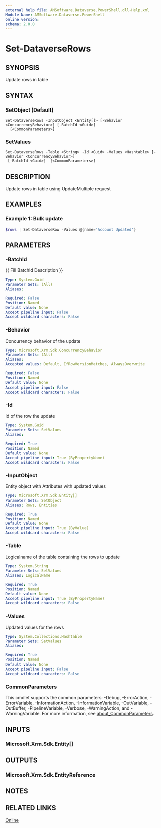 ```yaml
---
external help file: AMSoftware.Dataverse.PowerShell.dll-Help.xml
Module Name: AMSoftware.Dataverse.PowerShell
online version:
schema: 2.0.0
---
```


# Set-DataverseRows

## SYNOPSIS
Update rows in table

## SYNTAX

### SetObject (Default)
```
Set-DataverseRows -InputObject <Entity[]> [-Behavior <ConcurrencyBehavior>] [-BatchId <Guid>]
  [<CommonParameters>]
```

### SetValues
```
Set-DataverseRows -Table <String> -Id <Guid> -Values <Hashtable> [-Behavior <ConcurrencyBehavior>]
 [-BatchId <Guid>]  [<CommonParameters>]
```

## DESCRIPTION
Update rows in table using UpdateMultiple request

## EXAMPLES

### Example 1: Bulk update

```powershell
$rows | Set-DataverseRow -Values @{name='Account Updated'}
```

## PARAMETERS

### -BatchId
{{ Fill BatchId Description }}

```yaml
Type: System.Guid
Parameter Sets: (All)
Aliases:

Required: False
Position: Named
Default value: None
Accept pipeline input: False
Accept wildcard characters: False
```

### -Behavior
Concurrency behavior of the update

```yaml
Type: Microsoft.Xrm.Sdk.ConcurrencyBehavior
Parameter Sets: (All)
Aliases:
Accepted values: Default, IfRowVersionMatches, AlwaysOverwrite

Required: False
Position: Named
Default value: None
Accept pipeline input: False
Accept wildcard characters: False
```

### -Id
Id of the row the update

```yaml
Type: System.Guid
Parameter Sets: SetValues
Aliases:

Required: True
Position: Named
Default value: None
Accept pipeline input: True (ByPropertyName)
Accept wildcard characters: False
```

### -InputObject
Entity object with Attributes with updated values

```yaml
Type: Microsoft.Xrm.Sdk.Entity[]
Parameter Sets: SetObject
Aliases: Rows, Entities

Required: True
Position: Named
Default value: None
Accept pipeline input: True (ByValue)
Accept wildcard characters: False
```

### -Table
Logicalname of the table containing the rows to update

```yaml
Type: System.String
Parameter Sets: SetValues
Aliases: LogicalName

Required: True
Position: Named
Default value: None
Accept pipeline input: True (ByPropertyName)
Accept wildcard characters: False
```

### -Values
Updated values for the rows

```yaml
Type: System.Collections.Hashtable
Parameter Sets: SetValues
Aliases:

Required: True
Position: Named
Default value: None
Accept pipeline input: False
Accept wildcard characters: False
```

### CommonParameters
This cmdlet supports the common parameters: -Debug, -ErrorAction, -ErrorVariable, -InformationAction, -InformationVariable, -OutVariable, -OutBuffer, -PipelineVariable, -Verbose, -WarningAction, and -WarningVariable. For more information, see [about_CommonParameters](http://go.microsoft.com/fwlink/?LinkID=113216).

## INPUTS

### Microsoft.Xrm.Sdk.Entity[]
## OUTPUTS

### Microsoft.Xrm.Sdk.EntityReference
## NOTES

## RELATED LINKS

[Online](https://github.com/AMSoftwareNL/DataversePowershell/blob/main/docs/Set-DataverseRows.md)


